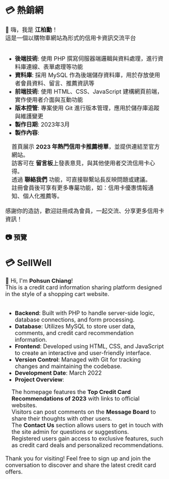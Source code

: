 <h1>💳 熱銷網</h1>
<span style="font-size:18px;">
👋 嗨，我是 <b>江柏勳</b>！<br>
這是一個以購物車網站為形式的信用卡資訊交流平台<br>
<br>

- **後端技術**: 使用 PHP 撰寫伺服器端邏輯與資料處理，進行資料庫連線、表單處理等功能<br>
- **資料庫**: 採用 MySQL 作為後端儲存資料庫，用於存放使用者會員資料、留言、推薦資訊等<br>
- **前端技術**: 使用 HTML、CSS、JavaScript 建構網頁前端，實作使用者介面與互動功能<br>
- **版本控管**: 專案使用 Git 進行版本管理，應用於儲存庫追蹤與維護變更<br>
- **製作日期**: 2023年3月<br>
- **製作內容**: <br>
<div style="margin-left: 20px;">
首頁展示 <b>2023 年熱門信用卡推薦榜單</b>，並提供連結至官方網站。<br>
訪客可在 <b>留言板</b>上發表意見，與其他使用者交流信用卡心得。<br>
透過 <b>聯絡我們</b> 功能，可直接聯繫站長反映問題或建議。<br>
註冊會員後可享有更多專屬功能，如：信用卡優惠情報通知、個人化推薦等。<br><br>
</div>
感謝你的造訪，歡迎註冊成為會員，一起交流、分享更多信用卡資訊！<br>
</span>

## 📷 預覽

<h1>💳 SellWell</h1>
<span style="font-size:18px;">
👋 Hi, I'm <b>Pohsun Chiang</b>!<br>
This is a credit card information sharing platform designed in the style of a shopping cart website.<br>
<br>

- **Backend**: Built with PHP to handle server-side logic, database connections, and form processing.<br>
- **Database**: Utilizes MySQL to store user data, comments, and credit card recommendation information.<br>
- **Frontend**: Developed using HTML, CSS, and JavaScript to create an interactive and user-friendly interface.<br>
- **Version Control**: Managed with Git for tracking changes and maintaining the codebase.<br>
- **Development Date**: March 2022<br>
- **Project Overview**: <br>
<div style="margin-left: 20px;">
The homepage features the <b>Top Credit Card Recommendations of 2023</b> with links to official websites.<br>
Visitors can post comments on the <b>Message Board</b> to share their thoughts with other users.<br>
The <b>Contact Us</b> section allows users to get in touch with the site admin for questions or suggestions.<br>
Registered users gain access to exclusive features, such as credit card deals and personalized recommendations.<br><br>
</div>
Thank you for visiting! Feel free to sign up and join the conversation to discover and share the latest credit card offers.<br>
</span>